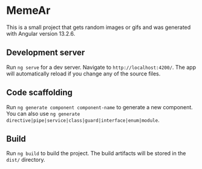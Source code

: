 # MemeAr

This is a small project that gets random images or gifs and was generated with Angular version 13.2.6.

## Development server

Run `ng serve` for a dev server. 
Navigate to `http://localhost:4200/`. The app will automatically reload if you change any of the source files.

## Code scaffolding

Run `ng generate component component-name` to generate a new component. You can also use `ng generate directive|pipe|service|class|guard|interface|enum|module`.

## Build

Run `ng build` to build the project. The build artifacts will be stored in the `dist/` directory.





